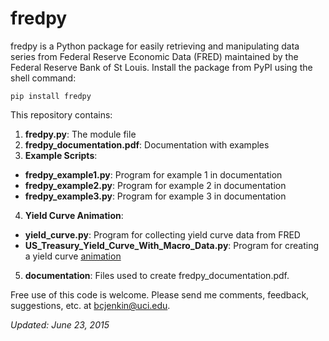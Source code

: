 fredpy
=========

fredpy is a Python package for easily retrieving and manipulating data series from Federal Reserve Economic Data (FRED) maintained by the Federal Reserve Bank of St Louis. Install the package from PyPI using the shell command:

```pip install fredpy```

This repository contains:

1. **fredpy.py**: The module file
2. **fredpy_documentation.pdf**: Documentation with examples
3. **Example Scripts**:
* **fredpy_example1.py**: Program for example 1 in documentation
* **fredpy_example2.py**: Program for example 2 in documentation
* **fredpy_example3.py**: Program for example 3 in documentation
4. **Yield Curve Animation**:
* **yield_curve.py**: Program for collecting yield curve data from FRED
* **US_Treasury_Yield_Curve_With_Macro_Data.py**: Program for creating a yield curve [animation](http://youtu.be/34bIQGrndao)
5. **documentation**: Files used to create fredpy_documentation.pdf.

Free use of this code is welcome. Please send me comments, feedback, suggestions, etc. at [bcjenkin@uci.edu](mailto:bcjenkin@uci.edu).

_Updated: June 23, 2015_
